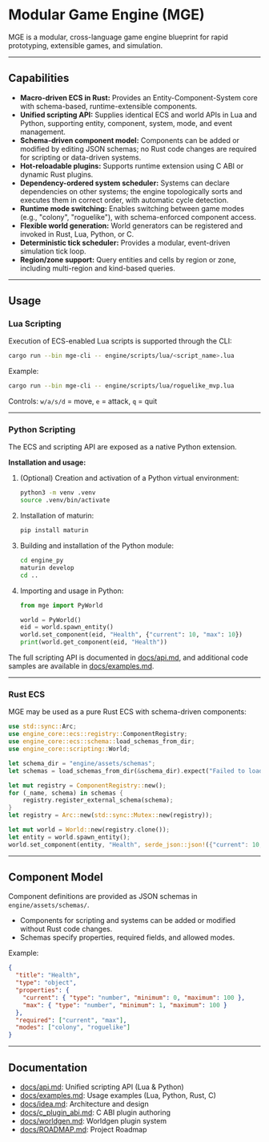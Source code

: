 # Modular Game Engine (MGE)

MGE is a modular, cross-language game engine blueprint for rapid prototyping, extensible games, and simulation.

---

## Capabilities

- **Macro-driven ECS in Rust:** Provides an Entity-Component-System core with schema-based, runtime-extensible components.
- **Unified scripting API:** Supplies identical ECS and world APIs in Lua and Python, supporting entity, component, system, mode, and event management.
- **Schema-driven component model:** Components can be added or modified by editing JSON schemas; no Rust code changes are required for scripting or data-driven systems.
- **Hot-reloadable plugins:** Supports runtime extension using C ABI or dynamic Rust plugins.
- **Dependency-ordered system scheduler:** Systems can declare dependencies on other systems; the engine topologically sorts and executes them in correct order, with automatic cycle detection.
- **Runtime mode switching:** Enables switching between game modes (e.g., "colony", "roguelike"), with schema-enforced component access.
- **Flexible world generation:** World generators can be registered and invoked in Rust, Lua, Python, or C.
- **Deterministic tick scheduler:** Provides a modular, event-driven simulation tick loop.
- **Region/zone support:** Query entities and cells by region or zone, including multi-region and kind-based queries.

---

## Usage

### Lua Scripting

Execution of ECS-enabled Lua scripts is supported through the CLI:

```sh
cargo run --bin mge-cli -- engine/scripts/lua/<script_name>.lua
```

Example:

```sh
cargo run --bin mge-cli -- engine/scripts/lua/roguelike_mvp.lua
```

Controls: `w/a/s/d` = move, `e` = attack, `q` = quit

---

### Python Scripting

The ECS and scripting API are exposed as a native Python extension.

**Installation and usage:**

1. (Optional) Creation and activation of a Python virtual environment:

   ```sh
   python3 -m venv .venv
   source .venv/bin/activate
   ```

2. Installation of maturin:

   ```sh
   pip install maturin
   ```

3. Building and installation of the Python module:

   ```sh
   cd engine_py
   maturin develop
   cd ..
   ```

4. Importing and usage in Python:

   ```python
   from mge import PyWorld

   world = PyWorld()
   eid = world.spawn_entity()
   world.set_component(eid, "Health", {"current": 10, "max": 10})
   print(world.get_component(eid, "Health"))
   ```

The full scripting API is documented in [docs/api.md](docs/api.md), and additional code samples are available in [docs/examples.md](docs/examples.md).

---

### Rust ECS

MGE may be used as a pure Rust ECS with schema-driven components:

```rust
use std::sync::Arc;
use engine_core::ecs::registry::ComponentRegistry;
use engine_core::ecs::schema::load_schemas_from_dir;
use engine_core::scripting::World;

let schema_dir = "engine/assets/schemas";
let schemas = load_schemas_from_dir(&schema_dir).expect("Failed to load schemas");

let mut registry = ComponentRegistry::new();
for (_name, schema) in schemas {
    registry.register_external_schema(schema);
}
let registry = Arc::new(std::sync::Mutex::new(registry));

let mut world = World::new(registry.clone());
let entity = world.spawn_entity();
world.set_component(entity, "Health", serde_json::json!({"current": 10, "max": 10})).unwrap();
```

---

## Component Model

Component definitions are provided as JSON schemas in `engine/assets/schemas/`.

- Components for scripting and systems can be added or modified without Rust code changes.
- Schemas specify properties, required fields, and allowed modes.

Example:

```json
{
  "title": "Health",
  "type": "object",
  "properties": {
    "current": { "type": "number", "minimum": 0, "maximum": 100 },
    "max": { "type": "number", "minimum": 1, "maximum": 100 }
  },
  "required": ["current", "max"],
  "modes": ["colony", "roguelike"]
}
```

---

## Documentation

- [docs/api.md](docs/api.md): Unified scripting API (Lua & Python)
- [docs/examples.md](docs/examples.md): Usage examples (Lua, Python, Rust, C)
- [docs/idea.md](docs/idea.md): Architecture and design
- [docs/c_plugin_abi.md](docs/c_plugin_abi.md): C ABI plugin authoring
- [docs/worldgen.md](docs/worldgen.md): Worldgen plugin system
- [docs/ROADMAP.md](docs/ROADMAP.md): Project Roadmap
